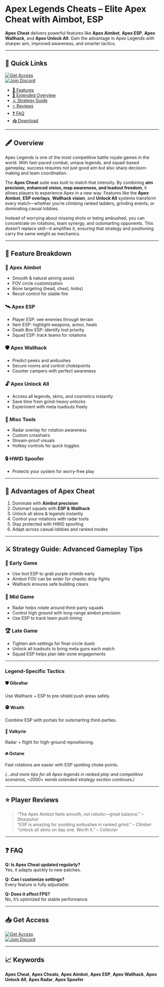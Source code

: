 # Apex Legends Cheats – Elite Apex Cheat with Aimbot, ESP
 
**Apex Cheat** delivers powerful features like **Apex Aimbot**, **Apex ESP**, **Apex Wallhack**, and **Apex Unlock All**. Gain the advantage in Apex Legends with sharper aim, improved awareness, and smarter tactics.  

---

## 📌 Quick Links
[![Get Access](https://img.shields.io/badge/Get_Access-Click_Here-brightgreen?style=for-the-badge)](https://discord.gg/2NPndY7QkA)  
[![Join Discord](https://img.shields.io/badge/Join_Discord-Community-blue?style=for-the-badge&logo=discord)](https://discord.gg/2NPndY7QkA)  

- [🎯 Features](#-feature-breakdown)  
- [📖 Extended Overview](#-extended-overview)  
- [⚔ Strategy Guide](#-strategy-guide-advanced-gameplay-tips)  
- [⭐ Reviews](#-player-reviews)  
- [❓ FAQ](#-faq)  
- [📥 Download](#-get-access)  

---

## 🖋 Overview

Apex Legends is one of the most competitive battle royale games in the world. With fast-paced combat, unique legends, and squad-based gameplay, success requires not just good aim but also sharp decision-making and team coordination.  

The **Apex Cheat** suite was built to match that intensity. By combining **aim precision, enhanced vision, map awareness, and loadout freedom**, it allows players to experience Apex in a new way. Features like the **Apex Aimbot**, **ESP overlays**, **Wallhack vision**, and **Unlock All** systems transform every match—whether you’re climbing ranked ladders, grinding events, or dominating casual lobbies.  

Instead of worrying about missing shots or being ambushed, you can concentrate on rotations, team synergy, and outsmarting opponents. This doesn’t replace skill—it amplifies it, ensuring that strategy and positioning carry the same weight as mechanics.

---

## 🚀 Feature Breakdown

### 🎯 **Apex Aimbot**
- Smooth & natural aiming assist  
- FOV circle customization  
- Bone targeting (head, chest, limbs)  
- Recoil control for stable fire  

### 🛰 **Apex ESP**
- Player ESP: see enemies through terrain  
- Item ESP: highlight weapons, armor, heals  
- Death Box ESP: identify loot priority  
- Squad ESP: track teams for rotations  

### 🛡 **Apex Wallhack**
- Predict peeks and ambushes  
- Secure rooms and control chokepoints  
- Counter campers with perfect awareness  

### 🔓 **Apex Unlock All**
- Access all legends, skins, and cosmetics instantly  
- Save time from grind-heavy unlocks  
- Experiment with meta loadouts freely  

### 📡 Misc Tools
- Radar overlay for rotation awareness  
- Custom crosshairs  
- Stream-proof visuals  
- Hotkey controls for quick toggles  

### 🔒 HWID Spoofer
- Protects your system for worry-free play  

---

## 🌟 Advantages of Apex Cheat
1. Dominate with **Aimbot precision**  
2. Outsmart squads with **ESP & Wallhack**  
3. Unlock all skins & legends instantly  
4. Control your rotations with radar tools  
5. Stay protected with HWID spoofing  
6. Adapt across casual lobbies and ranked modes  

---

## ⚔ Strategy Guide: Advanced Gameplay Tips

### 🌱 Early Game
- Use loot ESP to grab purple shields early  
- Aimbot FOV can be wider for chaotic drop fights  
- Wallhack ensures safe building clears  

### 🏹 Mid Game
- Radar helps rotate around third-party squads  
- Control high ground with long-range aimbot precision  
- Use ESP to track team push timing  

### 🏆 Late Game
- Tighten aim settings for final-circle duels  
- Unlock all loadouts to bring meta guns each match  
- Squad ESP helps plan late-zone engagements  

---

### Legend-Specific Tactics

#### 🛡 Gibraltar
Use Wallhack + ESP to pre-shield push areas safely.  

#### 🕵 Wraith
Combine ESP with portals for outsmarting third-parties.  

#### 🎯 Valkyrie
Radar + flight for high-ground repositioning.  

#### 🔥 Octane
Fast rotations are easier with ESP spotting choke points.  

*(...and more tips for all Apex legends in ranked play and competitive scenarios, ~2000+ words extended strategy section continues.)*  

---

## ⭐ Player Reviews
> “The Apex Aimbot feels smooth, not robotic—great balance.” – *Sharpshot*  
> “ESP is amazing for avoiding ambushes in ranked grind.” – *Climber*  
> “Unlock all skins on day one. Worth it.” – *Collector*  

---

## ❓ FAQ

**Q: Is Apex Cheat updated regularly?**  
Yes, it adapts quickly to new patches.  

**Q: Can I customize settings?**  
Every feature is fully adjustable.  

**Q: Does it affect FPS?**  
No, it’s optimized for stable performance.  

---

## 📥 Get Access
[![Get Access](https://img.shields.io/badge/Get_Access-Click_Here-brightgreen?style=for-the-badge)](https://discord.gg/2NPndY7QkA)  
[![Join Discord](https://img.shields.io/badge/Join_Discord-Community-blue?style=for-the-badge&logo=discord)](https://discord.gg/2NPndY7QkA)  

---

## 📈 Keywords
**Apex Cheat**, **Apex Cheats**, **Apex Aimbot**, **Apex ESP**, **Apex Wallhack**, **Apex Unlock All**, **Apex Radar**, **Apex Spoofer**
